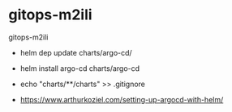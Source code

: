# gitops-m2ili
gitops-m2ili

- helm dep update charts/argo-cd/
- helm install argo-cd charts/argo-cd
- echo "charts/**/charts" >> .gitignore


- https://www.arthurkoziel.com/setting-up-argocd-with-helm/